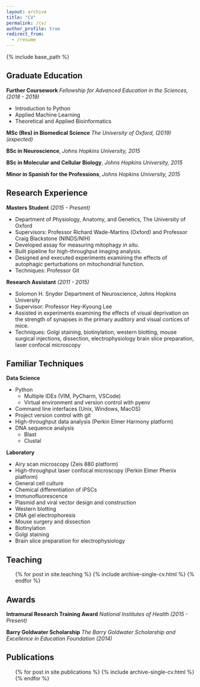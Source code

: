 ```yaml
---
layout: archive
title: "CV"
permalink: /cv/
author_profile: true
redirect_from:
  - /resume
---
```


{% include base_path %}

## Graduate Education

**Further Coursework** _Fellowship for Advanced Education in the Sciences, (2018 - 2019)_
   * Introduction to Python
   * Applied Machine Learning
   * Theoretical and Applied Bioinformatics

**MSc (Res) in Biomedical Science** _The University of Oxford, (2019) (expected)_

**BSc in Neuroscience**, _Johns Hopkins University, 2015_

**BSc in Molecular and Cellular Biology**, _Johns Hopkins University, 2015_

**Minor in Spanish for the Professions**, _Johns Hopkins University, 2015_

## Research Experience

**Masters Student** _(2015 - Present)_
* Department of Physiology, Anatomy, and Genetics, The University of Oxford
* Supervisors: Professor Richard Wade-Martins (Oxford) and Professor Craig Blackstone (NINDS/NIH)
* Developed assay for measuring mitophagy _in situ_. 
* Built pipeline for high-throughput imaging analysis. 
* Designed and executed experiments examining the effects of autophagic perturbations on mitochondrial function.
* Techniques: Professor Git

**Research Assistant** _(2011 - 2015)_
* Solomon H. Snyder Department of Neuroscience, Johns Hopkins University
* Supervisor: Professor Hey-Kyoung Lee
* Assisted in experiments examining the effects of visual deprivation on the strength of synapses in the primary auditory and visual cortices of mice.
* Techniques: Golgi staining, biotinylation, western blotting, mouse surgical injections, dissection, electrophysiology brain slice preparation, laser confocal microscopy
  
## Familiar Techniques

**Data Science**
* Python
   * Multiple IDEs (VIM, PyCharm, VSCode)
   * Virtual environment and version control with pyenv
* Command line interfaces (Unix, Windows, MacOS)
* Project version control with git
* High-throughput data analysis (Perkin Elmer Harmony platform)
* DNA sequence analysis
   * Blast
   * Clustal

**Laboratory**
* Airy scan microscopy (Zeis 880 platform)
* High-throughput laser confocal microscopy (Perkin Elmer Phenix platform)
* General cell culture
* Chemical differentiation of iPSCs
* Immunofluorescence
* Plasmid and viral vector design and construction
* Western blotting
* DNA gel electrophoresis
* Mouse surgery and dissection
* Biotinylation 
* Golgi staining
* Brain slice preparation for electrophysiology

## Teaching

  <ul>{% for post in site.teaching %}
    {% include archive-single-cv.html %}
  {% endfor %}</ul>

## Awards

**Intramural Research Training Award** _National Institutes of Health (2015 - Present)_

**Barry Goldwater Scholarship** _The Barry Goldwater Scholarship and Excellence in Education Foundation (2014)_

## Publications

  <ul>{% for post in site.publications %}
    {% include archive-single-cv.html %}
  {% endfor %}</ul>
  
<!--
Talks
======
  <ul>{% for post in site.talks %}
    {% include archive-single-talk-cv.html %}
  {% endfor %}</ul>
-->
